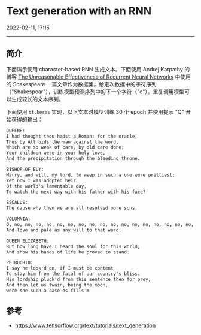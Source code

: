 # Text generation with an RNN

2022-02-11, 17:15
***

## 简介

下面演示使用 character-based RNN 生成文本。下面使用 Andrej Karpathy 的博客 [The Unreasonable Effectiveness of Recurrent Neural Networks](http://karpathy.github.io/2015/05/21/rnn-effectiveness/) 中使用的 Shakespeare 一篇文章作为数据集。给定次数据中的字符序列（"Shakespear"），训练模型预测序列中的下一个字符（"e"）。重复调用模型可以生成较长的文本序列。

下面使用 `tf.keras` 实现，以下文本时模型训练 30 个 epoch 并使用提示 "Q" 开始获得的输出：

```txt
QUEENE:
I had thought thou hadst a Roman; for the oracle,
Thus by All bids the man against the word,
Which are so weak of care, by old care done;
Your children were in your holy love,
And the precipitation through the bleeding throne.

BISHOP OF ELY:
Marry, and will, my lord, to weep in such a one were prettiest;
Yet now I was adopted heir
Of the world's lamentable day,
To watch the next way with his father with his face?

ESCALUS:
The cause why then we are all resolved more sons.

VOLUMNIA:
O, no, no, no, no, no, no, no, no, no, no, no, no, no, no, no, no, no, no, no, no, it is no sin it should be dead,
And love and pale as any will to that word.

QUEEN ELIZABETH:
But how long have I heard the soul for this world,
And show his hands of life be proved to stand.

PETRUCHIO:
I say he look'd on, if I must be content
To stay him from the fatal of our country's bliss.
His lordship pluck'd from this sentence then for prey,
And then let us twain, being the moon,
were she such a case as fills m
```



## 参考

- https://www.tensorflow.org/text/tutorials/text_generation
